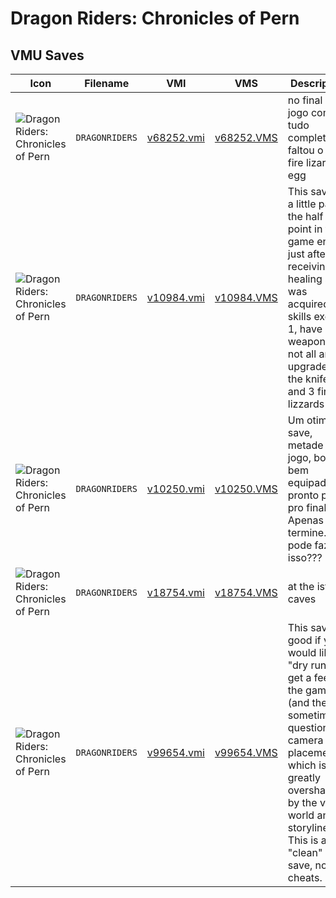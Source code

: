 # Dragon Riders: Chronicles of Pern

## VMU Saves

| Icon | Filename | VMI | VMS | Description |
|------|----------|-----|-----|-------------|
| ![Dragon Riders: Chronicles of Pern](../icons/DRAGONRIDERS.GIF) | `DRAGONRIDERS` | [v68252.vmi](v68252.vmi) | [v68252.VMS](v68252.VMS) | no final do jogo com tudo completo,so faltou o gold fire lizard egg 
| ![Dragon Riders: Chronicles of Pern](../icons/DRAGONRIDERS.GIF) | `DRAGONRIDERS` | [v10984.vmi](v10984.vmi) | [v10984.VMS](v10984.VMS) | This save is a little past the half point in the game ended just after receiving the healing skill was acquired, all skills except 1, have most weapons if not all and 2 upgrades on the knife, and 3 fire lizzards 
| ![Dragon Riders: Chronicles of Pern](../icons/DRAGONRIDERS.GIF) | `DRAGONRIDERS` | [v10250.vmi](v10250.vmi) | [v10250.VMS](v10250.VMS) | Um otimo save, metade do jogo, boneco bem equipado pronto pra ir pro final. Apenas termine. Vc pode fazer isso??? 
| ![Dragon Riders: Chronicles of Pern](../icons/DRAGONRIDERS.GIF) | `DRAGONRIDERS` | [v18754.vmi](v18754.vmi) | [v18754.VMS](v18754.VMS) | at the ista caves 
| ![Dragon Riders: Chronicles of Pern](../icons/DRAGONRIDERS.GIF) | `DRAGONRIDERS` | [v99654.vmi](v99654.vmi) | [v99654.VMS](v99654.VMS) | This save is good if you would like a "dry run" to get a feel for the game (and the sometimes questionable camera placement which is greatly overshadoed by the vast world and storyline). This is a "clean" save, no cheats.  
